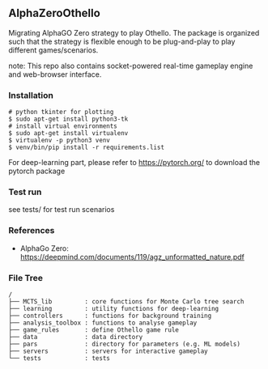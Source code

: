 ## AlphaZeroOthello
Migrating AlphaGO Zero strategy to play Othello.
The package is organized such that the strategy is flexible enough to be plug-and-play to play different games/scenarios.

note: This repo also contains socket-powered real-time gameplay engine and web-browser interface.

### Installation
```
# python tkinter for plotting
$ sudo apt-get install python3-tk
# install virtual environments
$ sudo apt-get install virtualenv
$ virtualenv -p python3 venv 
$ venv/bin/pip install -r requirements.list
```

For deep-learning part, please refer to https://pytorch.org/ to download the pytorch package

### Test run
see tests/ for test run scenarios


### References
 * AlphaGo Zero: https://deepmind.com/documents/119/agz_unformatted_nature.pdf


### File Tree
```
/
├── MCTS_lib         : core functions for Monte Carlo tree search
├── learning         : utility functions for deep-learning
├── controllers      : functions for background training
├── analysis_toolbox : functions to analyse gameplay
├── game_rules       : define Othello game rule
├── data             : data directory
├── pars             : directory for parameters (e.g. ML models)
├── servers          : servers for interactive gameplay
└── tests            : tests
```
